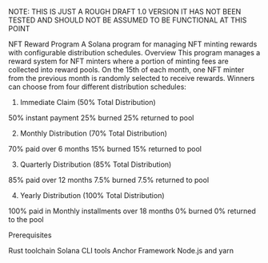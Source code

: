 NOTE: THIS IS JUST A ROUGH DRAFT 1.0 VERSION IT HAS NOT BEEN TESTED AND SHOULD NOT BE ASSUMED TO BE FUNCTIONAL AT THIS POINT

NFT Reward Program
A Solana program for managing NFT minting rewards with configurable distribution schedules.
Overview
This program manages a reward system for NFT minters where a portion of minting fees are collected into reward pools. On the 15th of each month, one NFT minter from the previous month is randomly selected to receive rewards. Winners can choose from four different distribution schedules:

1. Immediate Claim (50% Total Distribution)

50% instant payment
25% burned
25% returned to pool

2. Monthly Distribution (70% Total Distribution)

70% paid over 6 months
15% burned
15% returned to pool

3. Quarterly Distribution (85% Total Distribution)

85% paid over 12 months
7.5% burned
7.5% returned to pool

4. Yearly Distribution (100% Total Distribution)

100% paid in Monthly installments over 18 months
0% burned
0% returned to the pool

Prerequisites

Rust toolchain
Solana CLI tools
Anchor Framework
Node.js and yarn
